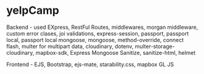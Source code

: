 # yelpCamp

Backend - used EXpress, RestFul Routes, middlewares, morgan middleware, custom error clases, joi validations, express-session, passport, passport local, passport local mongoose, mongoose, method-override, connect flash, multer for multipart data, cloudinary, dotenv, multer-storage-cloudinary, mapbox-sdk, Express Mongoose Sanitize, sanitize-html, helmet

Frontend - EJS, Bootstrap, ejs-mate, starability.css, mapbox GL JS
